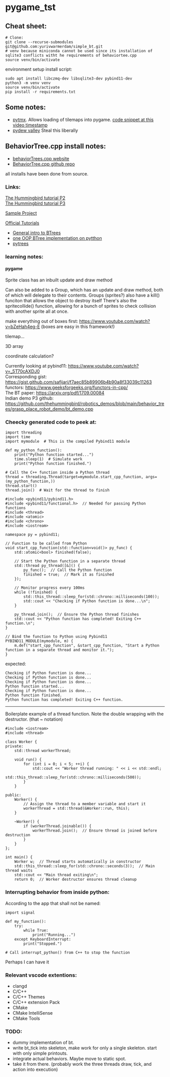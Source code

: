 # pygame_tst

## Cheat sheet:
```
# Clone:
git clone --recurse-submodules git@github.com:yurivwarmerdam/simple_bt.git
# venv because miniconda cannot be used since its installation of sqlite3 conflicts witht he requirements of behaviortee.cpp
source venv/bin/activate
```

environment setup install script:
```
sudo apt install libczmq-dev libsqlite3-dev pybind11-dev
python3 -m venv venv
source venv/bin/activate
pip install -r requirements.txt
```

## Some notes:
- [pytmx](https://pytmx.readthedocs.io/en/latest/). Allows loading of tilemaps into pygame. [code snippet at this video timestamp](https://youtu.be/N6xqCwblyiw?t=4793)
- [pydew valley](https://www.youtube.com/llkwatch?v=T4IX36sP_0c) Steal this liberally

## BehaviorTree.cpp install notes:
- [behaviorTrees.cpp website](https://www.behaviortree.dev/)  
- [BehaviorTree.cpp github repo](https://github.com/BehaviorTree/BehaviorTree.CPP?tab=readme-ov-file)  

all installs have been done from source.  
### Links:

[The Hummingbird tutorial P2](https://www.youtube.com/watch?v=4PUiDmD5dkg)  
[The Hummingbird tutorial P3](https://www.youtube.com/watch?v=T_Q57-audMk)  

[Sample Project](https://github.com/BehaviorTree/btcpp_sample)

[Official Tutorials](https://www.behaviortree.dev/docs/category/tutorials-basic/)

- [General intro to BTrees](https://www.youtube.com/watch?v=DCZJUvTQV5Q)  
- [one OOP BTree implementation on pytthon](https://iq.opengenus.org/b-tree-in-python/)  
- [pytrees](https://py-trees.readthedocs.io/en/devel/introduction.html)  

### learning notes:

#### pygame
Sprite class has an inbuilt update and draw method

Can also be added to a Group, which has an update and draw method, both of which will delegate to their contents.
Groups (sprites?) also have a kill() funciton that allows the object to destroy itself
There's also the spritecollide() function, allowing for a bunch of sprites to check collision with another sprite all at once.

make everything out of boxes first:
https://www.youtube.com/watch?v=bZeHah4eg-E
(boxes are easy in this framework!)


tilemap...

3D array

coordinate calculation?

Currently looking at pybind11: https://www.youtube.com/watch?v=_5T70cAXDJ0  
Corresponding gist: https://gist.github.com/safijari/f7aec85b89906b4b90a8f33039c11263  
functors: https://www.geeksforgeeks.org/functors-in-cpp/  
The BT paper: https://arxiv.org/pdf/1709.00084  
Indian demo P3 github: https://github.com/thehummingbird/robotics_demos/blob/main/behavior_trees/grasp_place_robot_demo/bt_demo.cpp


### Cheecky generated code to peek at:
```
import threading
import time
import mymodule  # This is the compiled Pybind11 module

def my_python_function():
    print("Python function started...")
    time.sleep(1)  # Simulate work
    print("Python function finished.")

# Call the C++ function inside a Python thread
thread = threading.Thread(target=mymodule.start_cpp_function, args=(my_python_function,))
thread.start()
thread.join()  # Wait for the thread to finish

```

```
#include <pybind11/pybind11.h>
#include <pybind11/functional.h>  // Needed for passing Python functions
#include <thread>
#include <atomic>
#include <chrono>
#include <iostream>

namespace py = pybind11;

// Function to be called from Python
void start_cpp_function(std::function<void()> py_func) {
    std::atomic<bool> finished(false);

    // Start the Python function in a separate thread
    std::thread py_thread([&]() {
        py_func();  // Call the Python function
        finished = true;  // Mark it as finished
    });

    // Monitor progress every 100ms
    while (!finished) {
        std::this_thread::sleep_for(std::chrono::milliseconds(100));
        std::cout << "Checking if Python function is done...\n";
    }

    py_thread.join();  // Ensure the Python thread finishes
    std::cout << "Python function has completed! Exiting C++ function.\n";
}

// Bind the function to Python using Pybind11
PYBIND11_MODULE(mymodule, m) {
    m.def("start_cpp_function", &start_cpp_function, "Start a Python function in a separate thread and monitor it.");
}

```
expected:
```
Checking if Python function is done...
Checking if Python function is done...
Checking if Python function is done...
Python function started...
Checking if Python function is done...
Python function finished.
Python function has completed! Exiting C++ function.

```

-----------------  
Boilerplate example of a thread function. Note the double wrapping with the destructor. (that ~ notation)
```
#include <iostream>
#include <thread>

class Worker {
private:
    std::thread workerThread;

    void run() {
        for (int i = 0; i < 5; ++i) {
            std::cout << "Worker thread running: " << i << std::endl;
            std::this_thread::sleep_for(std::chrono::milliseconds(500));
        }
    }

public:
    Worker() {
        // Assign the thread to a member variable and start it
        workerThread = std::thread(&Worker::run, this);
    }

    ~Worker() {
        if (workerThread.joinable()) {
            workerThread.join();  // Ensure thread is joined before destruction
        }
    }
};

int main() {
    Worker w;  // Thread starts automatically in constructor
    std::this_thread::sleep_for(std::chrono::seconds(3));  // Main thread waits
    std::cout << "Main thread exiting\n";
    return 0;  // Worker destructor ensures thread cleanup
```

### Interrupting behavior from inside python:

According to the app that shall not be named:
```
import signal

def my_function():
    try:
        while True:
            print("Running...")
    except KeyboardInterrupt:
        print("Stopped.")

# Call interrupt_python() from C++ to stop the function

```

Perhaps I can have it 


### Relevant vscode extentions:  
- clangd
- C/C++
- C/C++ Themes
- C/C++ extension Pack
- CMake
- CMake IntelliSense
- CMake Tools



### TODO:
- dummy implementation of bt.
- write bt_tick into skeleton, make work for only a single skeleton. start with only simple printouts.
- integrate actual behaviors. Maybe move to static spot.
- take it from there. (probably work the three threads draw, tick, and action into execution)
